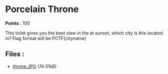 # Porcelain Throne
**Points** : 100

This toilet gives you the best view in the at sunset, which city is this located in? Flag format will be PCTF{cityname}

## Files : 

 - [throne.JPG](./throne.JPG) (74.31kB)